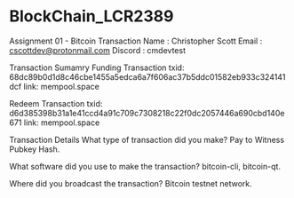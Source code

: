 # BlockChain_LCR2389

Assignment 01 - Bitcoin Transaction
Name : Christopher Scott
Email : cscottdev@protonmail.com
Discord : cmdevtest

Transaction Sumamry
Funding Transaction
txid: 68dc89b0d1d8c46cbe1455a5edca6a7f606ac37b5ddc01582eb933c324141dcf link: mempool.space

Redeem Transaction
txid: d6d385398b31a1e41ccd4a91c709c7308218c22f0dc2057446a690cbd140e671
link: mempool.space

Transaction Details
What type of transaction did you make?
Pay to Witness Pubkey Hash.

What software did you use to make the transaction?
bitcoin-cli, bitcoin-qt.

Where did you broadcast the transaction?
Bitcoin testnet network.
